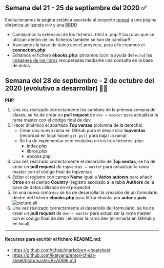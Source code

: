 ## Semana del 21 - 25 de septiembre del 2020 :white_check_mark:
Evolucionamos la página estática asociada al proyecto [reread](https://dannylarrea.github.io/reread "Proyecto HTML reread") a una página dinámica utilizando ```PHP``` y una [BBDD](https://github.com/dannylarrea/reread-php/blob/dev/db/reread.sql)
- Cambiamos la extensión de los ficheros .html a .php :bangbang: las rutas que se utilizan dentro de los ficheros también se han de cambiar!!
- Asociamos la base de datos con el proyecto, para ello creamos el **connection.php**
- Editamos el fichero **ebooks.php**: pintamos (con la ayuda del ```echo```) las [imágenes de los libros](https://github.com/dannylarrea/reread-php/tree/dev/img) recuperadas mediante una consulta en la base de datos

## Semana del 28 de septiembre - 2 de octubre del 2020 (evolutivo a desarrollar) :mega::mega:
**PHP**
1. Una vez realizado correctamente los cambios de la primera semana de clases, se ha de crear un **pull request** de ```dev → master``` para actualizar la rama master con el código final de dev
2. Hacer dinámico el apartado **Top ventas** (columna de la derecha):
    - Crear una nueva rama en GitHub para el desarrollo: **topventas** (recordad en local hacer ```git pull``` para bajar la rama)
    - Se ha de implementar este evolutivo en los tres ficheros .php:
        - index.php
        - libros.php
        - ebooks.php
3. Una vez realizado correctamente el desarrollo de **Top ventas**, se ha de crear un **pull request** de ```topventas → master``` para actualizar la rama master con el código final de topventas
4. Editar el registro con campo **Name** igual a **Varios autores** para añadir **Otros** en el campo **Country** (registro asociado a la tabla **Authors** de la base de datos utilizada en el proyecto)
5. En una nueva rama ```dev``` se ha de desarrollar la creación de un formulario dentro del fichero **ebooks.php** para filtrar ebooks por **autor** y **país**
![picture alt](https://raw.githubusercontent.com/dannylarrea/reread-php/dev/BackupRandom/form.png "form")
6. Una vez realizado correctamente el desarrollo del formulario, se ha de crear un **pull request** de ```dev → master``` para actualizar la rama master con el código final de dev i eliminar la rama dev (eliminarla en GitHub y en local)

- - - -
#### Recursos para escribir el fichero README.md:
- https://github.com/tchapi/markdown-cheatsheet
- https://github.com/ikatyang/emoji-cheat-sheet/blob/master/README.md